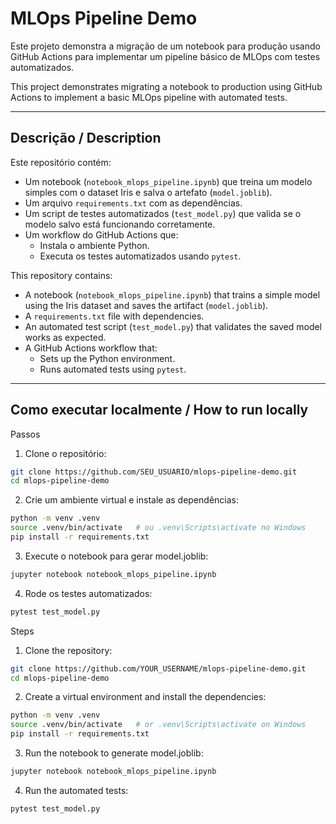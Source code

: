 # MLOps Pipeline Demo

Este projeto demonstra a migração de um notebook para produção usando GitHub Actions para implementar um pipeline básico de MLOps com testes automatizados.

This project demonstrates migrating a notebook to production using GitHub Actions to implement a basic MLOps pipeline with automated tests.

---

## Descrição / Description

Este repositório contém:
- Um notebook (`notebook_mlops_pipeline.ipynb`) que treina um modelo simples com o dataset Iris e salva o artefato (`model.joblib`).
- Um arquivo `requirements.txt` com as dependências.
- Um script de testes automatizados (`test_model.py`) que valida se o modelo salvo está funcionando corretamente.
- Um workflow do GitHub Actions que:
  - Instala o ambiente Python.
  - Executa os testes automatizados usando `pytest`.

This repository contains:
- A notebook (`notebook_mlops_pipeline.ipynb`) that trains a simple model using the Iris dataset and saves the artifact (`model.joblib`).
- A `requirements.txt` file with dependencies.
- An automated test script (`test_model.py`) that validates the saved model works as expected.
- A GitHub Actions workflow that:
  - Sets up the Python environment.
  - Runs automated tests using `pytest`.

---

## Como executar localmente / How to run locally

Passos
1. Clone o repositório:
```bash
git clone https://github.com/SEU_USUARIO/mlops-pipeline-demo.git
cd mlops-pipeline-demo
```

2. Crie um ambiente virtual e instale as dependências:
```bash
python -m venv .venv
source .venv/bin/activate   # ou .venv\Scripts\activate no Windows
pip install -r requirements.txt
```

3. Execute o notebook para gerar model.joblib:
```bash
jupyter notebook notebook_mlops_pipeline.ipynb
```

4. Rode os testes automatizados:
```bash
pytest test_model.py
```

Steps
1. Clone the repository:
```bash
git clone https://github.com/YOUR_USERNAME/mlops-pipeline-demo.git
cd mlops-pipeline-demo
```

2. Create a virtual environment and install the dependencies:
```bash
python -m venv .venv
source .venv/bin/activate   # or .venv\Scripts\activate on Windows
pip install -r requirements.txt
```

3. Run the notebook to generate model.joblib:
```bash
jupyter notebook notebook_mlops_pipeline.ipynb
```

4. Run the automated tests:
```bash
pytest test_model.py
```

